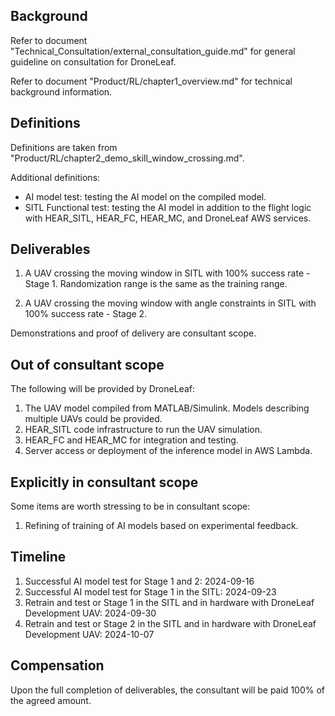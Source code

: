 ## Background

Refer to document "Technical_Consultation/external_consultation_guide.md" for general guideline on consultation for DroneLeaf.

Refer to document "Product/RL/chapter1_overview.md" for technical background information.

## Definitions

Definitions are taken from "Product/RL/chapter2_demo_skill_window_crossing.md".

Additional definitions:

- AI model test: testing the AI model on the compiled model.
- SITL Functional test: testing the AI model in addition to the flight logic with HEAR_SITL, HEAR_FC, HEAR_MC, and DroneLeaf AWS services.

## Deliverables

1) A UAV crossing the moving window in SITL with 100% success rate - Stage 1. Randomization range is the same as the training range. 

2) A UAV crossing the moving window with angle constraints in SITL with 100% success rate - Stage 2.

Demonstrations and proof of delivery are consultant scope.

## Out of consultant scope
The following will be provided by DroneLeaf:

1) The UAV model compiled from MATLAB/Simulink. Models describing multiple UAVs could be provided.
2) HEAR_SITL code infrastructure to run the UAV simulation.
3) HEAR_FC and HEAR_MC for integration and testing.
4) Server access or deployment of the inference model in AWS Lambda.

## Explicitly in consultant scope
Some items are worth stressing to be in consultant scope:

1) Refining of training of AI models based on experimental feedback.

## Timeline

1) Successful AI model test for Stage 1 and 2: 2024-09-16
2) Successful AI model test for Stage 1 in the SITL: 2024-09-23
3) Retrain and test or Stage 1 in the SITL and in hardware with DroneLeaf Development UAV: 2024-09-30
4) Retrain and test or Stage 2 in the SITL and in hardware with DroneLeaf Development UAV: 2024-10-07

## Compensation

Upon the full completion of deliverables, the consultant will be paid 100% of the agreed amount.